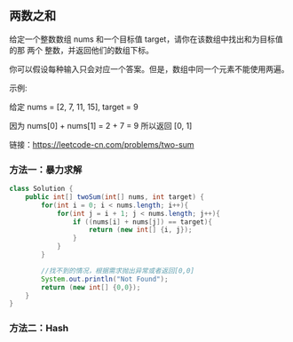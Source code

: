 两数之和
------ 

给定一个整数数组 nums 和一个目标值 target，请你在该数组中找出和为目标值的那 两个 整数，并返回他们的数组下标。

你可以假设每种输入只会对应一个答案。但是，数组中同一个元素不能使用两遍。

示例:

给定 nums = [2, 7, 11, 15], target = 9

因为 nums[0] + nums[1] = 2 + 7 = 9
所以返回 [0, 1]

链接：https://leetcode-cn.com/problems/two-sum

### 方法一：暴力求解
```java
class Solution {
    public int[] twoSum(int[] nums, int target) {
        for(int i = 0; i < nums.length; i++){
            for(int j = i + 1; j < nums.length; j++){
                if ((nums[i] + nums[j]) == target){
                    return (new int[] {i, j});
                }
            }
        }

        //找不到的情况，根据需求抛出异常或者返回[0,0]
        System.out.println("Not Found");
        return (new int[] {0,0});
    }
}
```

### 方法二：Hash
